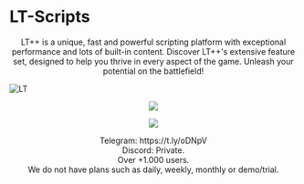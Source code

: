 # LT-Scripts

<p align="center">
LT++ is a unique, fast and powerful scripting platform with exceptional performance and lots of built-in content.
Discover LT++'s extensive feature set, designed to help you thrive in every aspect of the game. Unleash your potential on the battlefield!
</p>

![LT](https://github.com/Flnsduvoe/LT-Scripts/assets/171859643/1a9da93c-3354-4ed6-b0e3-e7898d4d21bb)


<p align="center"><img src="https://github.com/Flnsduvoe/LT-Scripts/assets/171859643/da8cea38-6e76-40fd-98f4-93d0aa8f51df" /></p>

<p align="center"><img src="https://github.com/Flnsduvoe/LT-Scripts/assets/171859643/87c5d5c4-cdfe-47af-8bdb-2e2b038b98d4" /></p>




<p align="center">
Telegram: https://t.ly/oDNpV <br>
Discord: Private. <br>
Over +1.000 users. <br>
We do not have plans such as daily, weekly, monthly or demo/trial. <br>
</p>


